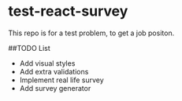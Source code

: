 # test-react-survey
This repo is for a test problem, to get a job positon.

##TODO List
- Add visual styles
- Add extra validations
- Implement real life survey
- Add survey generator
